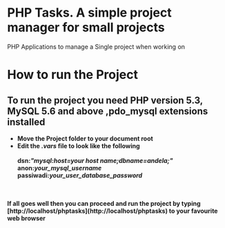 # PHP Tasks. A simple project manager for small projects 
PHP Applications to manage a Single project when working on 

# **How to run the Project**<br>
<b>To run the project you need PHP version 5.3, MySQL 5.6 and above ,**pdo_mysql** extensions installed<b>
----------
  - Move the Project folder to your document root
  - Edit the *.vars* file to look like the following<br><br>
       **dsn**:*"mysql:host=**your host name**;dbname=**andela**;"*<br>
       **anon**:*your_mysql_username*<br>
       **passiwadi**:*your_user_database_password*<br>
<br>
<br>
If all goes well then you can proceed and run the project by typing [http://localhost/phptasks](http://localhost/phptasks) to your favourite web browser